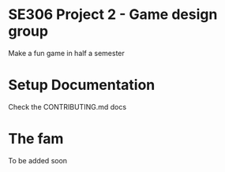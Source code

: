 # SE306 Project 2 - Game design group
Make a fun game in half a semester

# Setup Documentation
Check the CONTRIBUTING.md docs

# The fam
To be added soon
